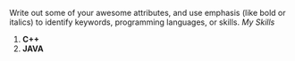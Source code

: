 Write out some of your awesome attributes, and use emphasis (like bold or italics) to identify keywords, programming languages, or skills. 
_My Skills_
1. **C++**
2. **JAVA**
